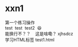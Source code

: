 # xxn1
第一个练习操作
<br>test &nbsp;test &nbsp;test2 &nbsp;😆 
<br>能换行不？？&nbsp;&nbsp;&nbsp;&nbsp;这是啥嘞？ xjhsdcz
<br> 学习HTML标签  test1.html
